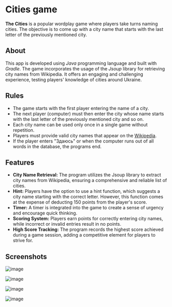 # Cities game
**The Cities** is a popular wordplay game where players take turns naming cities.
The objective is to come up with a city name that starts with the last letter of the previously mentioned city.
## About
This app is developed using *Java* programming language and built with *Gradle*.
The game incorporates the usage of the *Jsoup* library for retrieving city names from Wikipedia. 
It offers an engaging and challenging experience, testing players' knowledge of cities around Ukraine.
## Rules
* The game starts with the first player entering the name of a city.
* The next player (computer) must then enter the city whose name starts with the last letter of the previously mentioned city and so on.
* Each city name can be used only once in a single game without repetition.
* Players must provide valid city names that appear on the [Wikipedia](https://uk.wikipedia.org/wiki/%D0%9C%D1%96%D1%81%D1%82%D0%B0_%D0%A3%D0%BA%D1%80%D0%B0%D1%97%D0%BD%D0%B8_(%D0%B7%D0%B0_%D0%B0%D0%BB%D1%84%D0%B0%D0%B2%D1%96%D1%82%D0%BE%D0%BC)).
* If the player enters "Здаюсь" or when the computer runs out of all words in the database, the programs end.
## Features
* **City Name Retrieval:** The program utilizes the Jsoup library to extract city names from Wikipedia, ensuring a comprehensive and reliable list of cities.
* **Hint:** Players have the option to use a hint function, which suggests a city name starting with the correct letter. However, this function comes at the expense of deducting 150 points from the player's score.
* **Timer:** A timer is integrated into the game to create a sense of urgency and encourage quick thinking.
* **Scoring System:** Players earn points for correctly entering city names, while incorrect or invalid entries result in no points.
* **High Score Tracking:** The program records the highest score achieved during a game session, adding a competitive element for players to strive for.
## Screenshots
![image](https://github.com/paievska/gradle-citiesGame-app/assets/71642076/6e8d6694-9353-41ba-a576-76f373f4d3c5)

![image](https://github.com/paievska/gradle-citiesGame-app/assets/71642076/8d51f8b0-b722-43ff-a27d-490b45fee08c)

![image](https://github.com/paievska/gradle-citiesGame-app/assets/71642076/95f0e1b5-610f-46f8-888d-adb8e50827ee)

![image](https://github.com/paievska/gradle-citiesGame-app/assets/71642076/e7b8de3f-173a-4efb-9796-f68f0e533aa1)



